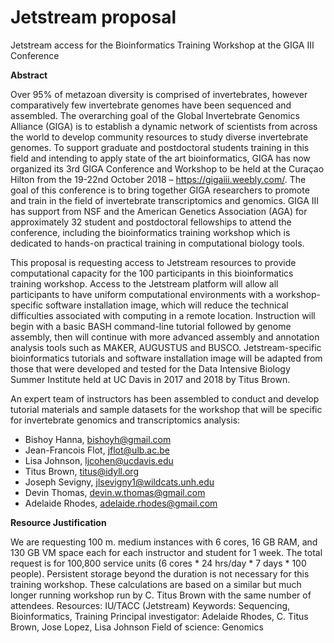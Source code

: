 # Jetstream proposal

Jetstream access for the Bioinformatics Training Workshop at the GIGA III Conference

**Abstract**
 
Over 95% of metazoan diversity is comprised of invertebrates, however comparatively few invertebrate genomes have been sequenced and assembled. The overarching goal of the Global Invertebrate Genomics Alliance (GIGA) is to establish a dynamic network of scientists from across the world to develop community resources to study diverse invertebrate genomes. To support graduate and postdoctoral students training in this field and intending to apply state of the art bioinformatics, GIGA has now organized its 3rd GlGA Conference and Workshop to be held at the Curaçao Hilton from the 19-22nd October 2018 – https://gigaiii.weebly.com/. The goal of this conference is to bring together GIGA researchers to promote and train in the field of invertebrate transcriptomics and genomics. GIGA III has support from NSF and the American Genetics Association (AGA) for approximately 32 student and postdoctoral fellowships to attend the conference, including the bioinformatics training workshop which is dedicated to hands-on practical training in computational biology tools. 

This proposal is requesting access to Jetstream resources to provide computational capacity for the 100 participants in this bioinformatics training workshop. Access to the Jetstream platform will allow all participants to have uniform computational environments with a workshop-specific software installation image, which will reduce the technical difficulties associated with computing in a remote location. Instruction will begin with a basic BASH command-line tutorial followed by genome assembly, then will continue with more advanced assembly and annotation analysis tools such as MAKER, AUGUSTUS and BUSCO. Jetstream-specific bioinformatics tutorials and software installation image will be adapted from those that were developed and tested for the Data Intensive Biology Summer Institute held at UC Davis in 2017 and 2018 by Titus Brown.
 
An expert team of instructors has been assembled to conduct and develop tutorial materials and sample datasets for the workshop that will be specific for invertebrate genomics and transcriptomics analysis:
 
* Bishoy Hanna, bishoyh@gmail.com
* Jean-Francois Flot, jflot@ulb.ac.be  
* Lisa Johnson, ljcohen@ucdavis.edu 
* Titus Brown, titus@idyll.org 
* Joseph Sevigny, jlsevigny1@wildcats.unh.edu 
* Devin Thomas, devin.w.thomas@gmail.com 
* Adelaide Rhodes, adelaide.rhodes@gmail.com 

 
**Resource Justification**

We are requesting 100 m. medium instances with 6 cores, 16 GB RAM, and 130 GB VM space each for each instructor and student for 1 week. The total request is for 100,800 service units (6 cores * 24 hrs/day * 7 days * 100 people). Persistent storage beyond the duration is not necessary for this training workshop.
These calculations are based on a similar but much longer running workshop run by C. Titus Brown with the same number of attendees.
Resources: IU/TACC (Jetstream)
Keywords: Sequencing, Bioinformatics, Training
Principal investigator: Adelaide Rhodes, C. Titus Brown, Jose Lopez, Lisa Johnson
Field of science: Genomics
